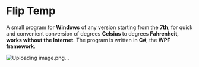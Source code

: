 # Flip Temp
A small program for **Windows** of any version starting from the **7th**, for quick and convenient conversion of degrees **Celsius** to degrees **Fahrenheit**, **works without the Internet**. 
The program is written in **C#**, the **WPF** **framework**.

![Uploading image.png…]()
